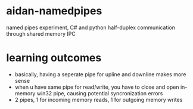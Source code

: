 # aidan-namedpipes
named pipes experiment, C# and python half-duplex communication through shared memory IPC
# learning outcomes
- basically, having a seperate pipe for upline and downline makes more sense
- when u have same pipe for read/write, you have to close and open in-memory win32 pipe, causing potential syncronization errors
- 2 pipes, 1 for incoming memory reads, 1 for outgoing memory writes
